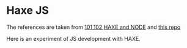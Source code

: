 Haxe JS
============

 The references are taken from [101][1],[102][2],[HAXE and NODE][3] and [this repo][4]

Here is an experiment of JS development with HAXE.




[1]: https://saumya.github.io/ray/articles/47/
[2]: https://saumya.github.io/ray/articles/48/
[3]: https://saumya.github.io/ray/articles/50/
[4]: https://github.com/saumya/HAXE-JS101